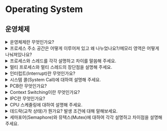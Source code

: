 # Operating System

## 운영체제

<details>
  <summary>운영체제란 무엇인가요?</summary>
  <br>

- `Operating System`으로 흔히 `OS`라 부르며 사용자가 컴퓨터를 편리하고 효과적으로  사용할 수 있도록 환경을 제공하는 시스템 소프트웨어입니다.
- ### 종류
    - UNIX
    - Linux
    - Windows
- ### 역할
    - `프로세스 관리` : 운영체제에서 적용하는 응용 프로그램을 관리
    - `저장장치 관리` : 1차 저장장치(Main Memory)와 2차 저장장치(HDD, NAND Flash Memory 등)를 관리하는 기능
    - `네트워킹` : 네트워크 프로토콜 지원
    - `사용자 관리` : 파일 및 시스템 자원 접근 권한 지정하여 사용자 관리
    - `디바이스 드라이버` : 시스템 자원, 하트웨어 관리 / `하드웨어를 추상화 해주는 계층`

</details>

<details>
  <summary>프로세스 주소 공간은 어떻게 이루어져 있고 왜 나누었나요?/메모리 영역은 어떻게 나눠져있나요?</summary>
  <br>

- 최대한 데이터를 공유하여 메모리 사용량을 줄여야 하기에 나누었습니다.

- ### 프로세스 주소 공간(메모리 영역)
    - `Code` : 코드 자체를 구성하는 메모리 영역
    - `Data` : 전역변수, 정적변수, 배열 등이 할당되는 영역
    - `Heap` : 동적 할달시 사용되는 영역
    - `Stack` : 함수의 호출 정보, 지역변수, 매개변수 등이 저장되는 영역

</details>

<details>
  <summary>프로세스와 스레드를 각각 설명하고 차이를 말씀해 주세요.</summary>
  <br>

- **프로세스** : 메모리 상에서 실행중인 프로그램
- **스레드** : 프로세스 안에서 실행되는 흐름단위

- 하나의 프로세스 생성시, 기본적으로 하나의 스레드 생성
- 스레드는 프로세스 내에서 Stack만 따로 할당받고, 그 이외의 메모리 영역(Code, Data, Heap) 영역을 공유

</details>

<details>
  <summary>멀티 프로세스와 멀티 스레드의 장단점을 설명해 주세요.</summary>
  <br>

- 멀티 프로세스
  - 장점 : 안정성(OS 차원에서 해결)
  - 단점 : 각각 독립된 메모리 영역을 가지고 있음<br>
          => 작엄량 증가<br>
          => `Context Switching` 증가<br>
          => 오버헤드 발생<br>
          => 성능 저하<br>

- 멀티 스레드
  - 장점 : 메모리 공유, 시간 및 자원 손실 감소
  - 단점 : 공유메모리로 안정성 문제 발생<br>
          -> 하나의 스레드가 데이터 공간을 망가뜨리면 모든 스레드가 작동 불능<br>
          -> **But**, **Critical Section 기법**을 통해 대비 가능<br>

  **Critical Section 기법** : 하나의 스레드가 공유 데이터 값을 변경하는 시점에 다른 스레드가 그 값을 읽으려 할 때 발생하는 문제를 해결하기 위한 동기화 과정

</details>

<details>
  <summary>인터럽트(Interrupt)란 무엇인가요?</summary>
  <br>

- 프로그램 실행 도중 예기치 않은 상황이 발생하여 현재 실행중인 작업을 즉시 중단하고 발생된 상황에 대한 우선 처리가 필요함을 CPU에게 알리는 것입니다.

- ### 종류
  - **외부 인터럽트** : 입출력 장치, 차이밍 장치, 전원 등 외부적 요인으로 발생
  - **내부 인터럽트(Trap)** : `Trap`이라 부르며 오버플로우, 명령어 오사용 등 잘못된 명령이나 데이터를 사용할 때 발생
  - **소프트웨어 인터럽트** : 프로그램 처리 중 명령의 요청에 의해 발생한 것

- 내외부 인터럽트는 CPU의 하드웨어 신호에 의해 발생하며 소프트웨어 인터럽트는 명령어 수행에 의해 발생합니다.
- 인터럽트가 없다면 `폴링(Polling)` 사용
  - `폴링(Poliing)` : 사용자가 명령어를 사용해 수시로 확인해서 변화를 알아내는 방식

</details>

<details>
  <summary>시스템 콜(System Call)에 대하여 설명해 주세요.</summary>
  <br>

- 응용 프로그램의 요청에 따라 kernel에 접근하기 위한 인터페이스입니다.

- ### 유형
  - 프로세스 제어
  - 파일 조작
  - 장치 조작
  - 정보 유지보수
  - 통신과 보호

- 프로세스 제어를 위한 System Call에는 fork, exec, wait 등이 있습니다.

</details>

<details>
  <summary>PCB란 무엇인가요?</summary>
  <br>

- **Process Control Block**으로 process 정보를 저장하는 곳입니다.
- `Context Switching`시 이전 작업을 저장하기 위해서 필요합니다. 
- `Linked List`방식으로 관리합니다.

</details>

<details>
  <summary>Context Switching이란 무엇인가요?</summary>
  <br>

- CPU가 이전의 프로세스 상태를 PCB에 보관 후 다른 프로세스 정보를 PCB에 읽어 레지스터에 적재하는 과정입니다.
- CPU가 놀지 않게 만들며 빠른 일처리를 제공하기 위한 것입니다.
- 보통 Interrupt 또는 CPU 사용 허가 시간 초과시 발생


![프로세스 상태](../image/ProcessState.jpeg)

</details>

<details>
  <summary>IPC란 무엇인가요?</summary>
  <br>

- 프로세스는 독립적인 구조를 가지기에 통신을 해야합니다. 이를 가능하게 해주는 것이 Inter Process Communication이라 불리는 IPC통신입니다.
- 프로세스는 커널이 제공하는 IPC설비를 이용해 프로세스간 통신을 할 수 있게 됩니다.
- IPC 통신에서 프로세스 간 데이터를 동기화하고 보호하기 위해 `세마포어`와 `뮤텍스`를 사용합니다.

</details>

<details>
  <summary>CPU 스케줄링에 대하여 설명해 주세요.</summary>
  <br>

- 정해져 있는 자원을 분배하여 프로세스가 CPU를 사용할 수 있게 결정하는 정책입니다.
- 종류로는 크게 선점(preemptive) 스케불링과 비선점(non-preemptive) 스케줄링으로 나누어져있습니다.

- 선점(preemptive) 스케줄링
  - 하나의 프로세스가 CPU를 할당받아 실행하고 있을 때, 우선순위가 높은 프로세스가 CPU를 강제로 빼앗아 사용할 수 있는 기법입니다.
  - 처리 시간 예측이 어렵고 선점으로 인한 오버헤드가 발생한다는 단점이 있습니다.
  - ex) `Priority Scheduling`, `Round Robin`, `Multilevel-Queue(다단계 큐)`, `Multilevel-Feedback-Queue(다단계 피드백 큐)`

- 비선점(non-preemptive) 스케줄링
  - 이미 할당된 CPU를 다른 프로세스가 강제로 배앗아 사용할 수 없는 기법입니다.
  - 공정하며 처리 시간 예측이 용이하다는 장점이 있지만 긴급응답을 요청하는 작업에는 좋지 않다는 단점도 존재합니다.
  - ex) `FCFS(First Come First Served)`, `SJF(Shortest Job First)`, `HRN(Highest Response-ratio Next)`

- 척도
  - `Response Time` : 작업이 처음 실행되기까지 걸린 시간
  - `Turnaround Time` : 실행 시간과 대기 시간을 모두 합한 시간으로 작업이 완료될 때 까지 걸리는 시간

</details>

<details>
  <summary>데드락(교착 상태)가 뭔가요? 발생 조건에 대해 말해보세요.</summary>
  <br>

- 교착 상태로 두 개 이상의 프로세스나 스레드가 무한히 다음 자원을 기다리며 다음 처리를 못하는 상태입니다.
- 발생조건으로는 `상호배제(Mutual exclusion)`, `점유 대기(Hold and wait)`, `비선점(Non-Preemptive)`, `순환 대기(Circular wait)`가 있습니다.
- 처리 방법으로는 `예방(Prevent)`, `회피(Avoidance)`, `탐지(Detection)`, `회복(Recovery)`이있습니다.

</details>

<details>
  <summary>세마포어(Semaphore)와 뮤텍스(Mutex)에 대하여 각각 설명하고 차이점을 설명해주세요.</summary>
  <br>

- `세마포어(Semaphore)`
  - 멀티프로그래밍 환경에서 공유 자원에 대한 접근을 제한하는 방법입니다.
  - 현재 공유 자원에 접근할 수 있는 쓰레드/프로세스의 수를 나타내는 값을 두어 상호 배제를 달성하는 기법입니다.

- `뮤텍스(Mutex)`
  - `상호 배제(Mutual Exclusion)`의 약자이며 임계 영역을 가진 쓰레드들의 실행 시간이 서로 겹치지 않고 각각 단독으로 실행되게 하는 기술입니다.
  - 공유 자원에 대한 접근 조율을 위해 lock과 unlock을 사용합니다.

- **차이점**
  - 가장 큰 차이는 **동기화 갯수**입니다. 뮤텍스는 동기화 대상이 오직 하나뿐이지만 세마포어는 동기화 대상이 하나 이상일 때 사용합니다.
  - 세마포어는 뮤텍스가 될 수 있지만 뮤텍스는 세마포어가 될 수 없습니다.
  - 세마포어는 소유할 수 없지만 뮤텍스는 소유가능하며 소유주가 이에 대한 책임을 집니다.

</details>
